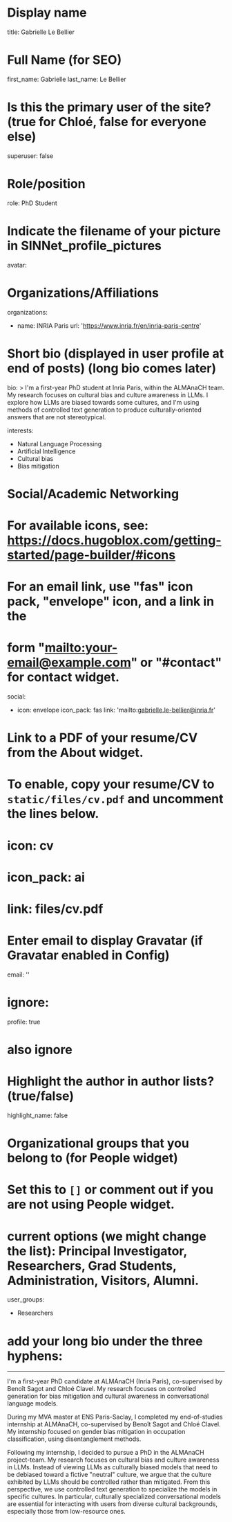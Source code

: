 # Display name

title: Gabrielle Le Bellier

# Full Name (for SEO)

first_name: Gabrielle
last_name: Le Bellier

# Is this the primary user of the site? (true for Chloé, false for everyone else)

superuser: false

# Role/position

role: PhD Student

# Indicate the filename of your picture in SINNet_profile_pictures

avatar:

# Organizations/Affiliations

organizations:

- name: INRIA Paris
url: 'https://www.inria.fr/en/inria-paris-centre'

# Short bio (displayed in user profile at end of posts) (long bio comes later)

bio:  >
I'm a first-year PhD student at Inria Paris, within the ALMAnaCH team. My research focuses on cultural bias and culture awareness in LLMs. I explore how LLMs are biased towards some cultures, and I'm using methods of controlled text generation to produce culturally-oriented answers that are not stereotypical. 

interests:

- Natural Language Processing
- Artificial Intelligence
- Cultural bias
- Bias mitigation


# Social/Academic Networking

# For available icons, see: https://docs.hugoblox.com/getting-started/page-builder/#icons

# For an email link, use "fas" icon pack, "envelope" icon, and a link in the

# form "[mailto:your-email@example.com](mailto:your-email@example.com)" or "#contact" for contact widget.

social:

- icon: envelope
icon_pack: fas
link: 'mailto:gabrielle.le-bellier@inria.fr'

# Link to a PDF of your resume/CV from the About widget.

# To enable, copy your resume/CV to `static/files/cv.pdf` and uncomment the lines below.

# icon: cv

# icon_pack: ai

# link: files/cv.pdf

# Enter email to display Gravatar (if Gravatar enabled in Config)

email: ''

# ignore:

profile: true

# also ignore

# Highlight the author in author lists? (true/false)

highlight_name: false

# Organizational groups that you belong to (for People widget)

# Set this to `[]` or comment out if you are not using People widget.

# current options (we might change the list): Principal Investigator, Researchers, Grad Students, Administration, Visitors, Alumni.

user_groups:

- Researchers

# add your long bio under the three hyphens:

---

I'm a first-year PhD candidate at ALMAnaCH (Inria Paris), co-supervised by Benoît Sagot and Chloé Clavel. My research focuses on controlled generation for bias mitigation and cultural awareness in conversational language models. 

During my MVA master at ENS Paris-Saclay, I completed my end-of-studies internship at ALMAnaCH, co-supervised by Benoît Sagot and Chloé Clavel. My internship focused on gender bias mitigation in occupation classification, using disentanglement methods. 

Following my internship, I decided to pursue a PhD in the ALMAnaCH project-team. My research focuses on cultural bias and culture awareness in LLMs. Instead of viewing LLMs as culturally biased models that need to be debiased toward a fictive "neutral" culture, we argue that the culture exhibited by LLMs should be controlled rather than mitigated. From this perspective, we use controlled text generation to specialize the models in specific cultures. In particular, culturally specialized conversational models are essential for interacting with users from diverse cultural backgrounds, especially those from low-resource ones. 

